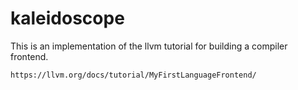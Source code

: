 # kaleidoscope

This is an implementation of the llvm tutorial for building a compiler frontend.

    https://llvm.org/docs/tutorial/MyFirstLanguageFrontend/